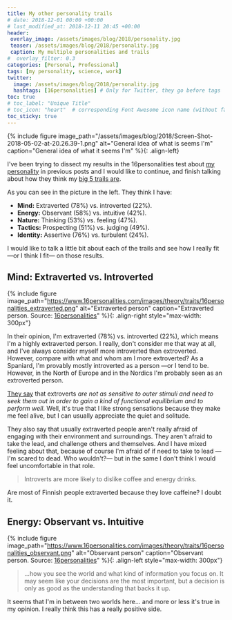```yaml
---
title: My other personality trails
# date: 2018-12-01 00:00 +00:00
# last_modified_at: 2018-12-11 20:45 +00:00
header: 
 overlay_image: /assets/images/blog/2018/personality.jpg
 teaser: /assets/images/blog/2018/personality.jpg
 caption: My multiple personalities and trails
#  overlay_filter: 0.3
categories: [Personal, Professional]
tags: [my personality, science, work]
twitter: 
  image: /assets/images/blog/2018/personality.jpg
  hashtags: [16personalities] # Only for Twitter, they go before tags
toc: true
# toc_label: "Unique Title"
# toc_icon: "heart"  # corresponding Font Awesome icon name (without fa prefix)
toc_sticky: true
---
```


{% include figure image_path="/assets/images/blog/2018/Screen-Shot-2018-05-02-at-20.26.39-1.png" alt="General idea of what is seems I'm" caption="General idea of what it seems I'm" %}{: .align-left}

I've been trying to dissect my results in the 16personalities test about [my personality](/archive/tags/my-personality/) in previous posts and I would like to continue, and finish talking about how they think my [big 5 trails are](https://en.wikipedia.org/wiki/Big_Five_personality_traits). 

As you can see in the picture in the left. They think I have: 

- **Mind:** Extraverted (78%) vs. introverted (22%). 
- **Energy:** Observant (58%) vs. intuitive (42%). 
- **Nature:** Thinking (53%) vs. feeling (47%). 
- **Tactics:** Prospecting (51%) vs. judging (49%). 
- **Identity:** Assertive (76%) vs. turbulent (24%). 

I would like to talk a little bit about each of the trails and see how I really fit —or I think I fit— on those results. 

## Mind: Extraverted vs. Introverted

{% include figure image_path="https://www.16personalities.com/images/theory/traits/16personalities_extraverted.png" alt="Extraverted person" caption="Extraverted person. Source: [16personalities](https://www.16personalities.com/articles/mind-introverted-vs-extraverted)" %}{: .align-right style="max-width: 300px"}

In their opinion, I'm extraverted (78%) vs. introverted (22%), which means I'm a highly extraverted person. I really, don't consider me that way at all, and I've always consider myself more introverted than extroverted. However, compare with what and whom am I more extroverted? As a Spaniard, I'm provably mostly introverted as a person —or I tend to be. However, in the North of Europe and in the Nordics I'm probably seen as an extroverted person. 

[They say](https://www.16personalities.com/articles/mind-introverted-vs-extraverted) that extroverts *are not as sensitive to outer stimuli and need to seek them out in order to gain a kind of functional equilibrium and to perform well*. Well, it's true that I like strong sensations because they make me feel alive, but I can usually appreciate the quiet and solitude. 

They also say that usually extraverted people aren't really afraid of engaging with their environment and surroundings. They aren't afraid to take the lead, and challenge others and themselves. And I have mixed feeling about that, because of course I'm afraid of if need to take to lead —I'm scared to dead. Who wouldn't?— but in the same I don't think I would feel uncomfortable in that role. 

> Introverts are more likely to dislike coffee and energy drinks. 

Are most of Finnish people extraverted because they love caffeine? I doubt it. 

## Energy: Observant vs. Intuitive

{% include figure image_path="https://www.16personalities.com/images/theory/traits/16personalities_observant.png" alt="Observant person" caption="Observant person. Source: [16personalities](https://www.16personalities.com/articles/energy-intuitive-vs-observant)" %}{: .align-left style="max-width: 300px"}

> ...how you see the world and what kind of information you focus on. It may seem like your decisions are the most important, but a decision is only as good as the understanding that backs it up.

It seems that I'm in between two worlds here... and more or less it's true in my opinion. I really think this has a really positive side. 